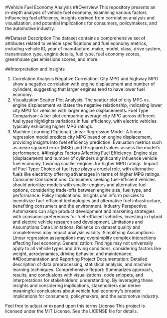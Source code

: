 #Vehicle Fuel Economy Analysis
##Overview
This repository presents an in-depth analysis of vehicle fuel economy, examining various factors influencing fuel efficiency, insights derived from correlation analysis and visualization, and potential implications for consumers, policymakers, and the automotive industry.

##Dataset Description
The dataset contains a comprehensive set of attributes related to vehicle specifications and fuel economy metrics, including vehicle ID, year of manufacture, make, model, class, drive system, transmission type, engine details, fuel type, fuel economy scores, greenhouse gas emissions scores, and more.

##Interpretation and Insights
1. Correlation Analysis
Negative Correlation: City MPG and highway MPG show a negative correlation with engine displacement and number of cylinders, suggesting that larger engines tend to have lower fuel economy.
2. Visualization
Scatter Plot Analysis: The scatter plot of city MPG vs. engine displacement validates the negative relationship, indicating lower city MPG for vehicles with larger engine displacements.
Fuel Type Comparison: A bar plot comparing average city MPG across different fuel types highlights variations in fuel efficiency, with electric vehicles typically exhibiting higher MPG ratings.
3. Machine Learning (Optional)
Linear Regression Model: A linear regression model predicts city MPG based on engine displacement, providing insights into fuel efficiency prediction. Evaluation metrics such as mean squared error (MSE) and R-squared values assess the model's performance.
##Insights
Factors Affecting Fuel Efficiency: Engine size (displacement) and number of cylinders significantly influence vehicle fuel economy, favoring smaller engines for higher MPG ratings.
Impact of Fuel Type: Choice of fuel type plays a crucial role, with alternative fuels like electricity offering advantages in terms of higher MPG ratings.
Consumer Considerations: Consumers seeking fuel-efficient vehicles should prioritize models with smaller engines and alternative fuel options, considering trade-offs between engine size, fuel type, and performance.
Policy Implications: Insights can inform policies to incentivize fuel-efficient technologies and alternative fuel infrastructure, benefiting consumers and the environment.
Industry Perspective: Automakers can align product development and marketing strategies with consumer preferences for fuel-efficient vehicles, investing in hybrid and electric vehicle research and development.
Limitations and Assumptions
Data Limitations: Reliance on dataset quality and completeness may impact analysis validity.
Simplifying Assumptions: Linear regression assumptions may oversimplify complex interactions affecting fuel economy.
Generalization: Findings may not universally apply to all vehicle types and driving conditions, considering factors like weight, aerodynamics, driving behavior, and maintenance.
##Documentation and Reporting
Project Documentation: Detailed description of data preprocessing, statistical analysis, and machine learning techniques.
Comprehensive Report: Summarizes approach, results, and conclusions with visualizations, code snippets, and interpretations for stakeholders' understanding.
By leveraging these insights and considering implications, stakeholders can derive meaningful conclusions about vehicle fuel economy's broader implications for consumers, policymakers, and the automotive industry.

Feel free to adjust or expand upon this terms
License
This project is licensed under the MIT License. See the LICENSE file for details.
